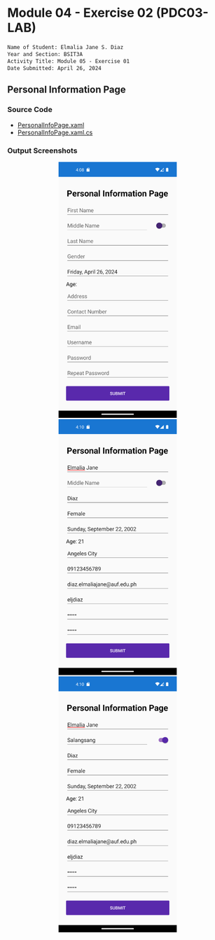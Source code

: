 # Module 04 - Exercise 02 (PDC03-LAB)

    Name of Student: Elmalia Jane S. Diaz
    Year and Section: BSIT3A
    Activity Title: Module 05 - Exercise 01
    Date Submitted: April 26, 2024
    
## Personal Information Page
### Source Code
- [PersonalInfoPage.xaml](Module05Forms/Module05Forms/PersonalInfoPage.xaml)
- [PersonalInfoPage.xaml.cs](Module05Forms/Module05Forms/PersonalInfoPage.xaml.cs)
### Output Screenshots
<p align="center">
    <img src="Screenshots/Personal-Home-Page.png" alt="Main Page" width="270" height="585">
    <img src="Screenshots/Without-Middle-Name.png" alt="Main Page" width="270" height="585">
    <img src="Screenshots/With-Middle-Name.png" alt="Main Page" width="270" height="585">
</p>